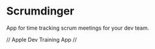 # Scrumdinger
App for time tracking scrum meetings for your dev team.

// Apple Dev Training App //
